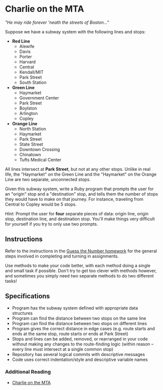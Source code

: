 # Charlie on the MTA

*"He may ride forever 'neath the streets of Boston..."*

Suppose we have a subway system with the following lines and stops:

* **Red Line**
  * Alewife
  * Davis
  * Porter
  * Harvard
  * Central
  * Kendall/MIT
  * Park Street
  * South Station
* **Green Line**
  * Haymarket
  * Government Center
  * Park Street
  * Boylston
  * Arlington
  * Copley
* **Orange Line**
  * North Station
  * Haymarket
  * Park Street
  * State Street
  * Downtown Crossing
  * Chinatown
  * Tufts Medical Center

All lines intersect at **Park Street**, but not at any other stops. Unlike in real life, the "Haymarket" on the Green Line and the "Haymarket" on the Orange Line are two separate, unconnected stops.

Given this subway system, write a Ruby program that prompts the user for an "origin" stop and a "destination" stop, and tells them the number of stops they would have to make on that journey. For instance, traveling from Central to Copley would be 5 stops.

*Hint:* Prompt the user for **four** separate pieces of data: origin line, origin stop, destination line, and destination stop. You'll make things very difficult for yourself if you try to only use two prompts.


## Instructions

Refer to the instructions in the [Guess the Number homework](https://github.com/ga-wdi-boston/wdi_1_ruby_hw_number_guess) for the general steps involved in completing and turning in assignments.

Use methods to make your code better, with each method doing a single and small task if possible. Don't try to get too clever with methods however, and sometimes you simply need two separate methods to do two different tasks!

## Specifications

* Program has the subway system defined with appropriate data structures
* Program can find the distance between two stops on the same line
* Program can find the distance between two stops on different lines
* Program gives the correct distance in edge cases (e.g. route starts and ends at the same stop, route starts or ends at Park Street)
* Stops and lines can be added, removed, or rearranged in your code without making any changes to the route-finding logic (within reason &ndash; every line must intersect at a single common stop)
* Repository has several logical commits with descriptive messages
* Code uses correct indentation/style and descriptive variable names

### Additional Reading

* [Charlie on the MTA](http://en.wikipedia.org/wiki/M.T.A.)
